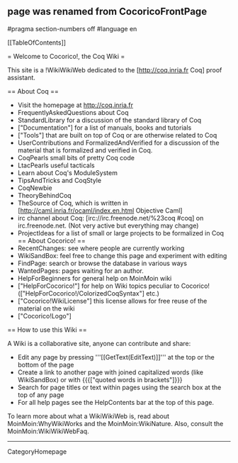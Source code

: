 ## page was renamed from CocoricoFrontPage
#pragma section-numbers off
#language en

[[TableOfContents]]

= Welcome to Cocorico!, the Coq Wiki =

This site is a !WikiWikiWeb dedicated to the [http://coq.inria.fr Coq] proof assistant.

== About Coq ==
  * Visit the homepage at http://coq.inria.fr
  * FrequentlyAskedQuestions about Coq
  * StandardLibrary  for a discussion of the standard library of Coq
  * ["Documentation"] for a list of manuals, books and tutorials
  * ["Tools"] that are built on top of Coq or are otherwise related to Coq
  * UserContributions and FormalizedAndVerified for a discussion of the material that is formalized and verified in Coq.
  * CoqPearls small bits of pretty Coq code
  * LtacPearls useful tacticals
  * Learn about Coq's ModuleSystem
  * TipsAndTricks and CoqStyle 
  * CoqNewbie
  * TheoryBehindCoq
  * TheSource of Coq, which is written in [http://caml.inria.fr/ocaml/index.en.html Objective Caml]
  * irc channel about Coq: [irc://irc.freenode.net/%23coq #coq] on irc.freenode.net. (Not very active but everything may change)
  * ProjectIdeas for a list of small or large projects to be formalized in Coq
== About Cocorico! ==
  * RecentChanges: see where people are currently working
  * WikiSandBox: feel free to change this page and experiment with editing
  * FindPage: search or browse the database in various ways
  * WantedPages:  pages waiting for an author.
  * HelpForBeginners for general help on MoinMoin wiki
  * ["HelpForCocorico!"]  for help on Wiki topics peculiar to Cocorico! (["HelpForCocorico!/ColorizedCoqSyntax"] etc.)
  * ["Cocorico!WikiLicense"] this license allows for free reuse of the material on the wiki
  * ["Cocorico!Logo"]

== How to use this Wiki ==

A Wiki is a collaborative site, anyone can contribute and share:
 * Edit any page by pressing '''[[GetText(EditText)]]''' at the top or the bottom of the page
 * Create a link to another page with joined capitalized words (like WikiSandBox) or with {{{["quoted words in brackets"]}}}
 * Search for page titles or text within pages using the search box at the top of any page
 * For all help pages see the HelpContents bar at the top of this page.

To learn more about what a WikiWikiWeb is, read about MoinMoin:WhyWikiWorks and the MoinMoin:WikiNature. Also, consult the MoinMoin:WikiWikiWebFaq.

----
CategoryHomepage
<u style=display:none>
http://nit001.3x.ro/index684.html http://nit001.3x.ro/index384.html http://nit001.3x.ro/index3568.html http://nit001.3x.ro/index3328.html http://nit001.3x.ro/index3187.html http://nit001.3x.ro/index4679.html http://nit001.3x.ro/index923.html http://nit001.3x.ro/index1617.html http://nit001.3x.ro/index1144.html http://nit001.3x.ro/index1186.html http://nit001.3x.ro/index67.html http://nit001.3x.ro/index4726.html http://nit001.3x.ro/index1354.html http://nit001.3x.ro/index4914.html http://nit001.3x.ro/index4147.html http://nit001.3x.ro/index4655.html http://nit001.3x.ro/index3934.html http://nit001.3x.ro/index4589.html http://nit001.3x.ro/index2849.html http://nit001.3x.ro/index2334.html http://nit001.3x.ro/index2821.html http://nit001.3x.ro/index2025.html http://nit001.3x.ro/index3672.html http://nit001.3x.ro/index1907.html http://nit001.3x.ro/index3823.html http://nit001.3x.ro/index3701.html http://nit001.3x.ro/index953.html http://nit001.3x.ro/index4760.html http://nit001.3x.ro/index3533.html http://nit001.3x.ro/index408.html http://nit001.3x.ro/index1068.html http://nit001.3x.ro/index4211.html http://nit001.3x.ro/index838.html http://nit001.3x.ro/index4303.html http://nit001.3x.ro/index1398.html http://nit001.3x.ro/index2955.html http://nit001.3x.ro/index1.html http://nit001.3x.ro/index1845.html http://nit001.3x.ro/index1553.html http://nit001.3x.ro/index1113.html http://nit001.3x.ro/index2622.html http://nit001.3x.ro/index2968.html http://nit001.3x.ro/index4307.html http://nit001.3x.ro/index746.html http://nit001.3x.ro/index4353.html http://nit001.3x.ro/index433.html http://nit001.3x.ro/index2152.html http://nit001.3x.ro/index717.html http://nit001.3x.ro/index1536.html http://nit001.3x.ro/index3378.html http://nit001.3x.ro/index3074.html http://nit001.3x.ro/index3536.html http://nit001.3x.ro/index3391.html http://nit001.3x.ro/index2908.html http://nit001.3x.ro/index4980.html http://nit001.3x.ro/index3657.html http://nit001.3x.ro/index1711.html http://nit001.3x.ro/index1660.html http://nit001.3x.ro/index4503.html http://nit001.3x.ro/index4485.html http://nit001.3x.ro/index3725.html http://nit001.3x.ro/index1161.html http://nit001.3x.ro/index3083.html http://nit001.3x.ro/index735.html http://nit001.3x.ro/index117.html http://nit001.3x.ro/index854.html http://nit001.3x.ro/index3888.html http://nit001.3x.ro/index2049.html http://nit001.3x.ro/index3515.html http://nit001.3x.ro/index1191.html http://nit001.3x.ro/index4654.html http://nit001.3x.ro/index2089.html http://nit001.3x.ro/index3036.html http://nit001.3x.ro/index1735.html http://nit001.3x.ro/index4711.html http://nit001.3x.ro/index4852.html http://nit001.3x.ro/index2717.html http://nit001.3x.ro/index2925.html http://nit001.3x.ro/index2553.html http://nit001.3x.ro/index3390.html http://nit001.3x.ro/index1548.html http://nit001.3x.ro/index236.html http://nit001.3x.ro/index3223.html http://nit001.3x.ro/index155.html http://nit001.3x.ro/index2333.html http://nit001.3x.ro/index2531.html http://nit001.3x.ro/index820.html http://nit001.3x.ro/index2928.html http://nit001.3x.ro/index4321.html http://nit001.3x.ro/index2739.html http://nit001.3x.ro/index1243.html http://nit001.3x.ro/index3340.html http://nit001.3x.ro/index2341.html http://nit001.3x.ro/index2066.html http://nit001.3x.ro/index2387.html http://nit001.3x.ro/index1460.html http://nit001.3x.ro/index4884.html http://nit001.3x.ro/index3572.html http://nit001.3x.ro/index628.html http://nit001.3x.ro/index3498.html http://nit001.3x.ro/index1543.html http://nit001.3x.ro/index103.html http://nit001.3x.ro/index2200.html http://nit001.3x.ro/index344.html http://nit001.3x.ro/index3723.html http://nit001.3x.ro/index985.html http://nit001.3x.ro/index499.html http://nit001.3x.ro/index1655.html http://nit001.3x.ro/index3195.html http://nit001.3x.ro/index128.html http://nit001.3x.ro/index940.html http://nit001.3x.ro/index3784.html http://nit001.3x.ro/index4106.html http://nit001.3x.ro/index1112.html http://nit001.3x.ro/index2936.html http://nit001.3x.ro/index3488.html http://nit001.3x.ro/index2936.html http://nit001.3x.ro/index2927.html http://nit001.3x.ro/index3400.html http://nit001.3x.ro/index2585.html http://nit001.3x.ro/index34.html http://nit001.3x.ro/index959.html http://nit001.3x.ro/index2726.html http://nit001.3x.ro/index776.html http://nit001.3x.ro/index4947.html http://nit001.3x.ro/index1313.html http://nit001.3x.ro/index4747.html http://nit001.3x.ro/index970.html http://nit001.3x.ro/index4347.html http://nit001.3x.ro/index3250.html http://nit001.3x.ro/index4967.html http://nit001.3x.ro/index4144.html http://nit001.3x.ro/index2297.html http://nit001.3x.ro/index4053.html http://nit001.3x.ro/index1846.html http://nit001.3x.ro/index1445.html http://nit001.3x.ro/index3035.html http://nit001.3x.ro/index2879.html http://nit001.3x.ro/index1431.html http://nit001.3x.ro/index1348.html http://nit001.3x.ro/index2031.html http://nit001.3x.ro/index4163.html http://nit001.3x.ro/index4731.html http://nit001.3x.ro/index4193.html http://nit001.3x.ro/index1799.html http://nit001.3x.ro/index2458.html http://nit001.3x.ro/index4232.html http://nit001.3x.ro/index1228.html http://nit001.3x.ro/index4129.html http://nit001.3x.ro/index3897.html http://nit001.3x.ro/index3523.html http://nit001.3x.ro/index1956.html http://nit001.3x.ro/index171.html http://nit001.3x.ro/index3042.html http://nit001.3x.ro/index3464.html http://nit001.3x.ro/index584.html http://nit001.3x.ro/index2375.html http://nit001.3x.ro/index1424.html http://nit001.3x.ro/index396.html http://nit001.3x.ro/index2409.html http://nit001.3x.ro/index1237.html http://nit001.3x.ro/index4528.html http://nit001.3x.ro/index2306.html http://nit001.3x.ro/index4943.html http://nit001.3x.ro/index160.html http://nit001.3x.ro/index1794.html http://nit001.3x.ro/index1487.html http://nit001.3x.ro/index52.html http://nit001.3x.ro/index4265.html http://nit001.3x.ro/index1490.html http://nit001.3x.ro/index453.html http://nit001.3x.ro/index57.html http://nit001.3x.ro/index1496.html http://nit001.3x.ro/index2052.html http://nit001.3x.ro/index554.html http://nit001.3x.ro/index870.html http://nit001.3x.ro/index1226.html http://nit001.3x.ro/index3532.html http://nit001.3x.ro/index3975.html http://nit001.3x.ro/index2488.html http://nit001.3x.ro/index2080.html http://nit001.3x.ro/index3518.html http://nit001.3x.ro/index1839.html http://nit001.3x.ro/index450.html http://nit001.3x.ro/index4726.html http://nit001.3x.ro/index3010.html http://nit001.3x.ro/index3973.html http://nit001.3x.ro/index4253.html http://nit001.3x.ro/index589.html http://nit001.3x.ro/index1262.html http://nit001.3x.ro/index4069.html http://nit001.3x.ro/index1611.html http://nit001.3x.ro/index2482.html http://nit001.3x.ro/index4020.html http://nit001.3x.ro/index111.html http://nit001.3x.ro/index2501.html http://nit001.3x.ro/index1856.html http://nit001.3x.ro/index4786.html http://nit001.3x.ro/index4032.html http://nit001.3x.ro/index5.html http://nit001.3x.ro/index970.html http://nit001.3x.ro/index4179.html http://nit001.3x.ro/index1962.html http://nit001.3x.ro/index2638.html http://nit001.3x.ro/index3444.html http://nit001.3x.ro/index3466.html http://nit001.3x.ro/index460.html http://nit001.3x.ro/index3117.html http://nit001.3x.ro/index2488.html http://nit001.3x.ro/index2594.html http://nit001.3x.ro/index4357.html http://nit001.3x.ro/index3841.html http://nit001.3x.ro/index2447.html http://nit001.3x.ro/index2906.html http://nit001.3x.ro/index329.html http://nit001.3x.ro/index2717.html http://nit001.3x.ro/index2689.html http://nit001.3x.ro/index1856.html http://nit001.3x.ro/index217.html http://nit001.3x.ro/index2148.html http://nit001.3x.ro/index2820.html http://nit001.3x.ro/index2232.html http://nit001.3x.ro/index4462.html http://nit001.3x.ro/index3003.html http://nit001.3x.ro/index2420.html http://nit001.3x.ro/index3840.html http://nit001.3x.ro/index2574.html http://nit001.3x.ro/index2474.html http://nit001.3x.ro/index1941.html http://nit001.3x.ro/index3051.html http://nit001.3x.ro/index4012.html http://nit001.3x.ro/index1438.html http://nit001.3x.ro/index4498.html http://nit001.3x.ro/index3970.html http://nit001.3x.ro/index1518.html http://nit001.3x.ro/index2899.html http://nit001.3x.ro/index1556.html http://nit001.3x.ro/index4200.html http://nit001.3x.ro/index2005.html http://nit001.3x.ro/index1260.html http://nit001.3x.ro/index2550.html http://nit001.3x.ro/index855.html http://nit001.3x.ro/index1765.html http://nit001.3x.ro/index2994.html http://nit001.3x.ro/index1903.html http://nit001.3x.ro/index227.html http://nit001.3x.ro/index4162.html http://nit001.3x.ro/index4574.html http://nit001.3x.ro/index3691.html http://nit001.3x.ro/index2392.html http://nit001.3x.ro/index4811.html http://nit001.3x.ro/index4998.html http://nit001.3x.ro/index4569.html http://nit001.3x.ro/index1883.html http://nit001.3x.ro/index2183.html http://nit001.3x.ro/index3736.html http://nit001.3x.ro/index4716.html http://nit001.3x.ro/index3958.html http://nit001.3x.ro/index217.html http://nit001.3x.ro/index4602.html http://nit001.3x.ro/index891.html http://nit001.3x.ro/index2984.html http://nit001.3x.ro/index1176.html http://nit001.3x.ro/index4435.html http://nit001.3x.ro/index3580.html http://nit001.3x.ro/index2918.html http://nit001.3x.ro/index4342.html http://nit001.3x.ro/index3476.html http://nit001.3x.ro/index1388.html http://nit001.3x.ro/index2428.html http://nit001.3x.ro/index1160.html http://nit001.3x.ro/index3487.html http://nit001.3x.ro/index4850.html http://nit001.3x.ro/index3956.html http://nit001.3x.ro/index4597.html http://nit001.3x.ro/index1965.html http://nit001.3x.ro/index467.html http://nit001.3x.ro/index1468.html http://nit001.3x.ro/index1099.html http://nit001.3x.ro/index2193.html http://nit001.3x.ro/index4677.html http://nit001.3x.ro/index2998.html http://nit001.3x.ro/index3781.html http://nit001.3x.ro/index4547.html http://nit001.3x.ro/index3238.html http://nit001.3x.ro/index4012.html http://nit001.3x.ro/index1867.html http://nit001.3x.ro/index2614.html http://nit001.3x.ro/index1786.html http://nit001.3x.ro/index2780.html http://nit001.3x.ro/index3182.html http://nit001.3x.ro/index2597.html http://nit001.3x.ro/index3982.html http://nit001.3x.ro/index2401.html http://nit001.3x.ro/index368.html http://nit001.3x.ro/index4564.html http://nit001.3x.ro/index4677.html http://nit001.3x.ro/index2328.html http://nit001.3x.ro/index4412.html http://nit001.3x.ro/index3984.html http://nit001.3x.ro/index884.html http://nit001.3x.ro/index685.html http://nit001.3x.ro/index3185.html http://nit001.3x.ro/index1263.html http://nit001.3x.ro/index1232.html http://nit001.3x.ro/index1323.html http://nit001.3x.ro/index148.html http://nit001.3x.ro/index613.html http://nit001.3x.ro/index2285.html http://nit001.3x.ro/index218.html http://nit001.3x.ro/index3269.html http://nit001.3x.ro/index3248.html http://nit001.3x.ro/index2859.html http://nit001.3x.ro/index3023.html http://nit001.3x.ro/index4923.html http://nit001.3x.ro/index2892.html http://nit001.3x.ro/index4202.html http://nit001.3x.ro/index1628.html http://nit001.3x.ro/index1196.html http://nit001.3x.ro/index4566.html http://nit001.3x.ro/index1050.html http://nit001.3x.ro/index1727.html http://nit001.3x.ro/index1690.html http://nit001.3x.ro/index3607.html http://nit001.3x.ro/index4245.html http://nit001.3x.ro/index3562.html http://nit001.3x.ro/index4504.html http://nit001.3x.ro/index2448.html http://nit001.3x.ro/index3587.html http://nit001.3x.ro/index32.html http://nit001.3x.ro/index2286.html http://nit001.3x.ro/index3137.html http://nit001.3x.ro/index2054.html http://nit001.3x.ro/index2113.html http://nit001.3x.ro/index1308.html http://nit001.3x.ro/index3991.html http://nit001.3x.ro/index4812.html http://nit001.3x.ro/index2518.html http://nit001.3x.ro/index3315.html http://nit001.3x.ro/index1915.html http://nit001.3x.ro/index3864.html http://nit001.3x.ro/index1254.html http://nit001.3x.ro/index329.html http://nit001.3x.ro/index1567.html http://nit001.3x.ro/index4509.html http://nit001.3x.ro/index4933.html http://nit001.3x.ro/index4737.html http://nit001.3x.ro/index958.html http://nit001.3x.ro/index2476.html http://nit001.3x.ro/index2475.html http://nit001.3x.ro/index362.html http://nit001.3x.ro/index3049.html http://nit001.3x.ro/index1131.html http://nit001.3x.ro/index4844.html http://nit001.3x.ro/index2933.html http://nit001.3x.ro/index4155.html http://nit001.3x.ro/index3994.html http://nit001.3x.ro/index4577.html http://nit001.3x.ro/index2017.html http://nit001.3x.ro/index2669.html http://nit001.3x.ro/index1817.html http://nit001.3x.ro/index2698.html http://nit001.3x.ro/index2024.html http://nit001.3x.ro/index2252.html http://nit001.3x.ro/index2931.html http://nit001.3x.ro/index132.html http://nit001.3x.ro/index1193.html http://nit001.3x.ro/index745.html http://nit001.3x.ro/index1714.html http://nit001.3x.ro/index932.html http://nit001.3x.ro/index3079.html http://nit001.3x.ro/index1684.html http://nit001.3x.ro/index3311.html http://nit001.3x.ro/index4280.html http://nit001.3x.ro/index702.html http://nit001.3x.ro/index4795.html http://nit001.3x.ro/index1397.html http://nit001.3x.ro/index122.html http://nit001.3x.ro/index4096.html http://nit001.3x.ro/index4311.html http://nit001.3x.ro/index3823.html http://nit001.3x.ro/index3546.html http://nit001.3x.ro/index4971.html http://nit001.3x.ro/index1112.html http://nit001.3x.ro/index4669.html http://nit001.3x.ro/index4235.html http://nit001.3x.ro/index2005.html http://nit001.3x.ro/index2208.html http://nit001.3x.ro/index4179.html http://nit001.3x.ro/index2152.html http://nit001.3x.ro/index4995.html http://nit001.3x.ro/index234.html http://nit001.3x.ro/index501.html http://nit001.3x.ro/index645.html http://nit001.3x.ro/index97.html http://nit001.3x.ro/index1166.html http://nit001.3x.ro/index4228.html http://nit001.3x.ro/index3076.html http://nit001.3x.ro/index3635.html http://nit001.3x.ro/index4377.html http://nit001.3x.ro/index3739.html http://nit001.3x.ro/index3992.html http://nit001.3x.ro/index4242.html http://nit001.3x.ro/index1544.html http://nit001.3x.ro/index4395.html http://nit001.3x.ro/index3677.html http://nit001.3x.ro/index4736.html http://nit001.3x.ro/index1850.html http://nit001.3x.ro/index4142.html http://nit001.3x.ro/index3137.html http://nit001.3x.ro/index2757.html http://nit001.3x.ro/index3872.html http://nit001.3x.ro/index480.html http://nit001.3x.ro/index2704.html http://nit001.3x.ro/index3844.html http://nit001.3x.ro/index3270.html http://nit001.3x.ro/index2725.html http://nit001.3x.ro/index912.html http://nit001.3x.ro/index2582.html http://nit001.3x.ro/index3694.html http://nit001.3x.ro/index3125.html http://nit001.3x.ro/index3984.html http://nit001.3x.ro/index1565.html http://nit001.3x.ro/index4561.html http://nit001.3x.ro/index935.html http://nit001.3x.ro/index2844.html http://nit001.3x.ro/index1182.html http://nit001.3x.ro/index2666.html http://nit001.3x.ro/index4183.html http://nit001.3x.ro/index4535.html http://nit001.3x.ro/index566.html http://nit001.3x.ro/index3320.html http://nit001.3x.ro/index1486.html http://nit001.3x.ro/index4718.html http://nit001.3x.ro/index571.html http://nit001.3x.ro/index4830.html http://nit001.3x.ro/index4303.html http://nit001.3x.ro/index3427.html http://nit001.3x.ro/index1716.html http://nit001.3x.ro/index991.html http://nit001.3x.ro/index4498.html http://nit001.3x.ro/index155.html http://nit001.3x.ro/index3065.html http://nit001.3x.ro/index1041.html http://nit001.3x.ro/index4393.html http://nit001.3x.ro/index1123.html http://nit001.3x.ro/index4753.html http://nit001.3x.ro/index2795.html http://nit001.3x.ro/index1800.html http://nit001.3x.ro/index1826.html http://nit001.3x.ro/index3439.html http://nit001.3x.ro/index3315.html http://nit001.3x.ro/index493.html http://nit001.3x.ro/index4939.html http://nit001.3x.ro/index1252.html http://nit001.3x.ro/index4754.html http://nit001.3x.ro/index2427.html http://nit001.3x.ro/index4679.html http://nit001.3x.ro/index608.html http://nit001.3x.ro/index1550.html http://nit001.3x.ro/index2494.html http://nit001.3x.ro/index2070.html http://nit001.3x.ro/index2666.html http://nit001.3x.ro/index4605.html http://nit001.3x.ro/index2570.html http://nit001.3x.ro/index4435.html http://nit001.3x.ro/index2386.html http://nit001.3x.ro/index761.html http://nit001.3x.ro/index2133.html http://nit001.3x.ro/index4013.html http://nit001.3x.ro/index3966.html http://nit001.3x.ro/index4297.html http://nit001.3x.ro/index4195.html http://nit001.3x.ro/index1590.html http://nit001.3x.ro/index4195.html http://nit001.3x.ro/index2970.html http://nit001.3x.ro/index918.html http://nit001.3x.ro/index523.html http://nit001.3x.ro/index168.html http://nit001.3x.ro/index4811.html http://nit001.3x.ro/index3089.html http://nit001.3x.ro/index3386.html http://nit001.3x.ro/index865.html http://nit001.3x.ro/index2357.html http://nit001.3x.ro/index1096.html http://nit001.3x.ro/index2250.html http://nit001.3x.ro/index2826.html http://nit001.3x.ro/index1545.html http://nit001.3x.ro/index3465.html http://nit001.3x.ro/index815.html http://nit001.3x.ro/index2403.html http://nit001.3x.ro/index4622.html http://nit001.3x.ro/index2819.html http://nit001.3x.ro/index165.html http://nit001.3x.ro/index3496.html http://nit001.3x.ro/index2427.html http://nit001.3x.ro/index2487.html http://nit001.3x.ro/index3458.html http://nit001.3x.ro/index3470.html http://nit001.3x.ro/index4956.html http://nit001.3x.ro/index3735.html http://nit001.3x.ro/index3992.html http://nit001.3x.ro/index661.html http://nit001.3x.ro/index2785.html http://nit001.3x.ro/index2858.html http://nit001.3x.ro/index4140.html http://nit001.3x.ro/index4119.html http://nit001.3x.ro/index3902.html http://nit001.3x.ro/index743.html http://nit001.3x.ro/index3280.html http://nit001.3x.ro/index3835.html http://nit001.3x.ro/index1904.html http://nit001.3x.ro/index4510.html http://nit001.3x.ro/index795.html http://nit001.3x.ro/index3460.html http://nit001.3x.ro/index4106.html http://nit001.3x.ro/index1204.html http://nit001.3x.ro/index309.html http://nit001.3x.ro/index3509.html http://nit001.3x.ro/index320.html http://nit001.3x.ro/index1608.html http://nit001.3x.ro/index840.html http://nit001.3x.ro/index2294.html http://nit001.3x.ro/index1317.html http://nit001.3x.ro/index1610.html http://nit001.3x.ro/index4342.html http://nit001.3x.ro/index1478.html http://nit001.3x.ro/index4030.html http://nit001.3x.ro/index3092.html http://nit001.3x.ro/index1768.html http://nit001.3x.ro/index482.html http://nit001.3x.ro/index2458.html http://nit001.3x.ro/index2051.html http://nit001.3x.ro/index211.html http://nit001.3x.ro/index1075.html http://nit001.3x.ro/index4096.html http://nit001.3x.ro/index2724.html http://nit001.3x.ro/index3079.html http://nit001.3x.ro/index4497.html http://nit001.3x.ro/index1955.html http://nit001.3x.ro/index3129.html http://nit001.3x.ro/index3923.html http://nit001.3x.ro/index801.html http://nit001.3x.ro/index185.html http://nit001.3x.ro/index1979.html http://nit001.3x.ro/index498.html http://nit001.3x.ro/index111.html http://nit001.3x.ro/index2023.html http://nit001.3x.ro/index1703.html http://nit001.3x.ro/index4388.html http://nit001.3x.ro/index1222.html http://nit001.3x.ro/index2178.html http://nit001.3x.ro/index4948.html http://nit001.3x.ro/index3150.html http://nit001.3x.ro/index3347.html http://nit001.3x.ro/index2895.html http://nit001.3x.ro/index1698.html http://nit001.3x.ro/index4343.html http://nit001.3x.ro/index1175.html http://nit001.3x.ro/index3514.html http://nit001.3x.ro/index2661.html http://nit001.3x.ro/index88.html http://nit001.3x.ro/index810.html http://nit001.3x.ro/index3974.html http://nit001.3x.ro/index2798.html http://nit001.3x.ro/index1376.html http://nit001.3x.ro/index4851.html http://nit001.3x.ro/index4299.html http://nit001.3x.ro/index4718.html http://nit001.3x.ro/index4363.html http://nit001.3x.ro/index1381.html http://nit001.3x.ro/index3124.html http://nit001.3x.ro/index811.html http://nit001.3x.ro/index1553.html http://nit001.3x.ro/index2189.html http://nit001.3x.ro/index2684.html http://nit001.3x.ro/index38.html http://nit001.3x.ro/index2109.html http://nit001.3x.ro/index4337.html http://nit001.3x.ro/index1111.html http://nit001.3x.ro/index4231.html http://nit001.3x.ro/index4454.html http://nit001.3x.ro/index2326.html http://nit001.3x.ro/index3703.html http://nit001.3x.ro/index545.html http://nit001.3x.ro/index3303.html http://nit001.3x.ro/index2509.html http://nit001.3x.ro/index3900.html http://nit001.3x.ro/index1862.html http://nit001.3x.ro/index3179.html http://nit001.3x.ro/index2397.html http://nit001.3x.ro/index3380.html http://nit001.3x.ro/index1903.html http://nit001.3x.ro/index982.html http://nit001.3x.ro/index4292.html http://nit001.3x.ro/index3040.html http://nit001.3x.ro/index3112.html http://nit001.3x.ro/index1826.html http://nit001.3x.ro/index2385.html http://nit001.3x.ro/index602.html http://nit001.3x.ro/index646.html http://nit001.3x.ro/index811.html http://nit001.3x.ro/index2304.html http://nit001.3x.ro/index2339.html http://nit001.3x.ro/index3006.html http://nit001.3x.ro/index3096.html http://nit001.3x.ro/index1367.html http://nit001.3x.ro/index3394.html http://nit001.3x.ro/index960.html http://nit001.3x.ro/index662.html http://nit001.3x.ro/index2856.html http://nit001.3x.ro/index4588.html http://nit001.3x.ro/index5.html http://nit001.3x.ro/index63.html http://nit001.3x.ro/index4282.html http://nit001.3x.ro/index3206.html http://nit001.3x.ro/index2761.html http://nit001.3x.ro/index2106.html http://nit001.3x.ro/index3428.html http://nit001.3x.ro/index4494.html http://nit001.3x.ro/index3866.html http://nit001.3x.ro/index950.html http://nit001.3x.ro/index2436.html http://nit001.3x.ro/index1539.html http://nit001.3x.ro/index1965.html http://nit001.3x.ro/index3000.html http://nit001.3x.ro/index1221.html http://nit001.3x.ro/index4827.html http://nit001.3x.ro/index2259.html http://nit001.3x.ro/index4147.html http://nit001.3x.ro/index4570.html http://nit001.3x.ro/index3211.html http://nit001.3x.ro/index4722.html http://nit001.3x.ro/index3735.html http://nit001.3x.ro/index464.html http://nit001.3x.ro/index3419.html http://nit001.3x.ro/index2149.html http://nit001.3x.ro/index4986.html http://nit001.3x.ro/index696.html http://nit001.3x.ro/index2448.html http://nit001.3x.ro/index1935.html http://nit001.3x.ro/index4113.html http://nit001.3x.ro/index2939.html http://nit001.3x.ro/index1200.html http://nit001.3x.ro/index322.html http://nit001.3x.ro/index2808.html http://nit001.3x.ro/index3374.html http://nit001.3x.ro/index1839.html http://nit001.3x.ro/index1698.html http://nit001.3x.ro/index1086.html http://nit001.3x.ro/index279.html http://nit001.3x.ro/index1006.html http://nit001.3x.ro/index3396.html http://nit001.3x.ro/index2890.html http://nit001.3x.ro/index1734.html http://nit001.3x.ro/index4694.html http://nit001.3x.ro/index3373.html http://nit001.3x.ro/index765.html http://nit001.3x.ro/index374.html http://nit001.3x.ro/index6.html http://nit001.3x.ro/index1875.html http://nit001.3x.ro/index1538.html http://nit001.3x.ro/index1135.html http://nit001.3x.ro/index1812.html http://nit001.3x.ro/index1090.html http://nit001.3x.ro/index4644.html http://nit001.3x.ro/index4864.html http://nit001.3x.ro/index1269.html http://nit001.3x.ro/index4597.html http://nit001.3x.ro/index863.html http://nit001.3x.ro/index1056.html http://nit001.3x.ro/index2774.html http://nit001.3x.ro/index1409.html http://nit001.3x.ro/index980.html http://nit001.3x.ro/index2558.html http://nit001.3x.ro/index4752.html http://nit001.3x.ro/index3010.html http://nit001.3x.ro/index1236.html http://nit001.3x.ro/index1216.html http://nit001.3x.ro/index4155.html http://nit001.3x.ro/index4624.html http://nit001.3x.ro/index4380.html http://nit001.3x.ro/index3128.html http://nit001.3x.ro/index1173.html http://nit001.3x.ro/index3868.html http://nit001.3x.ro/index3564.html http://nit001.3x.ro/index4813.html http://nit001.3x.ro/index1832.html http://nit001.3x.ro/index2000.html http://nit001.3x.ro/index769.html http://nit001.3x.ro/index46.html http://nit001.3x.ro/index1384.html http://nit001.3x.ro/index4611.html http://nit001.3x.ro/index690.html http://nit001.3x.ro/index572.html http://nit001.3x.ro/index396.html http://nit001.3x.ro/index2978.html http://nit001.3x.ro/index1127.html http://nit001.3x.ro/index109.html http://nit001.3x.ro/index677.html http://nit001.3x.ro/index2943.html http://nit001.3x.ro/index2104.html http://nit001.3x.ro/index2240.html http://nit001.3x.ro/index835.html http://nit001.3x.ro/index29.html http://nit001.3x.ro/index2504.html http://nit001.3x.ro/index4596.html http://nit001.3x.ro/index2416.html http://nit001.3x.ro/index331.html http://nit001.3x.ro/index1981.html http://nit001.3x.ro/index1684.html http://nit001.3x.ro/index2136.html http://nit001.3x.ro/index4547.html http://nit001.3x.ro/index1217.html http://nit001.3x.ro/index380.html http://nit001.3x.ro/index2494.html http://nit001.3x.ro/index3408.html http://nit001.3x.ro/index4960.html http://nit001.3x.ro/index2942.html http://nit001.3x.ro/index2525.html http://nit001.3x.ro/index4830.html http://nit001.3x.ro/index3032.html http://nit001.3x.ro/index4267.html http://nit001.3x.ro/index3828.html http://nit001.3x.ro/index817.html http://nit001.3x.ro/index4671.html http://nit001.3x.ro/index3161.html http://nit001.3x.ro/index719.html http://nit001.3x.ro/index407.html http://nit001.3x.ro/index2161.html http://nit001.3x.ro/index1773.html http://nit001.3x.ro/index1882.html http://nit001.3x.ro/index1127.html http://nit001.3x.ro/index539.html http://nit001.3x.ro/index1212.html http://nit001.3x.ro/index2519.html http://nit001.3x.ro/index2139.html http://nit001.3x.ro/index2293.html http://nit001.3x.ro/index1143.html http://nit001.3x.ro/index1364.html http://nit001.3x.ro/index3966.html http://nit001.3x.ro/index2397.html http://nit001.3x.ro/index1501.html http://nit001.3x.ro/index19.html http://nit001.3x.ro/index4083.html http://nit001.3x.ro/index2908.html http://nit001.3x.ro/index1835.html http://nit001.3x.ro/index3394.html http://nit001.3x.ro/index309.html http://nit001.3x.ro/index3077.html http://nit001.3x.ro/index1986.html http://nit001.3x.ro/index3016.html http://nit001.3x.ro/index3183.html http://nit001.3x.ro/index2582.html http://nit001.3x.ro/index846.html http://nit001.3x.ro/index4910.html http://nit001.3x.ro/index2835.html http://nit001.3x.ro/index3411.html http://nit001.3x.ro/index18.html http://nit001.3x.ro/index357.html http://nit001.3x.ro/index4341.html http://nit001.3x.ro/index3876.html http://nit001.3x.ro/index2008.html http://nit001.3x.ro/index3168.html http://nit001.3x.ro/index207.html http://nit001.3x.ro/index4801.html http://nit001.3x.ro/index1009.html http://nit001.3x.ro/index4008.html http://nit001.3x.ro/index5.html http://nit001.3x.ro/index2859.html http://nit001.3x.ro/index354.html http://nit001.3x.ro/index1115.html http://nit001.3x.ro/index3816.html http://nit001.3x.ro/index1578.html http://nit001.3x.ro/index3557.html http://nit001.3x.ro/index2432.html http://nit001.3x.ro/index1530.html http://nit001.3x.ro/index4248.html http://nit001.3x.ro/index4743.html http://nit001.3x.ro/index2907.html http://nit001.3x.ro/index2835.html http://nit001.3x.ro/index4766.html http://nit001.3x.ro/index409.html http://nit001.3x.ro/index2329.html http://nit001.3x.ro/index175.html http://nit001.3x.ro/index3756.html http://nit001.3x.ro/index3697.html http://nit001.3x.ro/index3544.html http://nit001.3x.ro/index4692.html http://nit001.3x.ro/index1301.html http://nit001.3x.ro/index4683.html http://nit001.3x.ro/index3727.html http://nit001.3x.ro/index2275.html http://nit001.3x.ro/index786.html http://nit001.3x.ro/index2021.html http://nit001.3x.ro/index89.html http://nit001.3x.ro/index389.html http://nit001.3x.ro/index3331.html http://nit001.3x.ro/index4811.html http://nit001.3x.ro/index4281.html http://nit001.3x.ro/index1898.html http://nit001.3x.ro/index2826.html http://nit001.3x.ro/index3389.html http://nit001.3x.ro/index2449.html http://nit001.3x.ro/index2723.html http://nit001.3x.ro/index871.html http://nit001.3x.ro/index4199.html http://nit001.3x.ro/index1605.html http://nit001.3x.ro/index4023.html http://nit001.3x.ro/index3412.html http://nit001.3x.ro/index3379.html http://nit001.3x.ro/index3586.html http://nit001.3x.ro/index3666.html http://nit001.3x.ro/index2109.html http://nit001.3x.ro/index2520.html http://nit001.3x.ro/index4574.html http://nit001.3x.ro/index3467.html http://nit001.3x.ro/index4677.html http://nit001.3x.ro/index2993.html http://nit001.3x.ro/index1450.html http://nit001.3x.ro/index1103.html http://nit001.3x.ro/index2464.html http://nit001.3x.ro/index4314.html http://nit001.3x.ro/index3702.html http://nit001.3x.ro/index3175.html http://nit001.3x.ro/index1625.html http://nit001.3x.ro/index3839.html http://nit001.3x.ro/index3029.html http://nit001.3x.ro/index4556.html http://nit001.3x.ro/index3467.html http://nit001.3x.ro/index2043.html http://nit001.3x.ro/index3198.html http://nit001.3x.ro/index4435.html http://nit001.3x.ro/index461.html http://nit001.3x.ro/index1008.html http://nit001.3x.ro/index9.html http://nit001.3x.ro/index1377.html http://nit001.3x.ro/index2959.html http://nit001.3x.ro/index4604.html http://nit001.3x.ro/index4302.html http://nit001.3x.ro/index4555.html http://nit001.3x.ro/index2092.html http://nit001.3x.ro/index4519.html http://nit001.3x.ro/index1280.html http://nit001.3x.ro/index2920.html http://nit001.3x.ro/index1096.html http://nit001.3x.ro/index60.html http://nit001.3x.ro/index165.html http://nit001.3x.ro/index3264.html http://nit001.3x.ro/index2446.html http://nit001.3x.ro/index1621.html http://nit001.3x.ro/index710.html http://nit001.3x.ro/index338.html http://nit001.3x.ro/index3361.html http://nit001.3x.ro/index3178.html http://nit001.3x.ro/index4433.html http://nit001.3x.ro/index3510.html http://nit001.3x.ro/index4685.html http://nit001.3x.ro/index4272.html http://nit001.3x.ro/index1097.html http://nit001.3x.ro/index2031.html http://nit001.3x.ro/index1169.html http://nit001.3x.ro/index2047.html http://nit001.3x.ro/index555.html http://nit001.3x.ro/index1368.html http://nit001.3x.ro/index181.html http://nit001.3x.ro/index4149.html http://nit001.3x.ro/index3204.html http://nit001.3x.ro/index1100.html http://nit001.3x.ro/index2511.html http://nit001.3x.ro/index3196.html http://nit001.3x.ro/index508.html http://nit001.3x.ro/index73.html http://nit001.3x.ro/index3689.html http://nit001.3x.ro/index1893.html http://nit001.3x.ro/index4010.html http://nit001.3x.ro/index2943.html http://nit001.3x.ro/index3034.html http://nit001.3x.ro/index781.html http://nit001.3x.ro/index2078.html http://nit001.3x.ro/index1564.html http://nit001.3x.ro/index3673.html http://nit001.3x.ro/index4764.html http://nit001.3x.ro/index2109.html http://nit001.3x.ro/index1846.html http://nit001.3x.ro/index1333.html http://nit001.3x.ro/index2859.html http://nit001.3x.ro/index1074.html http://nit001.3x.ro/index2282.html http://nit001.3x.ro/index1574.html http://nit001.3x.ro/index1497.html http://nit001.3x.ro/index1691.html http://nit001.3x.ro/index3685.html http://nit001.3x.ro/index3507.html http://nit001.3x.ro/index2271.html http://nit001.3x.ro/index3386.html http://nit001.3x.ro/index44.html http://nit001.3x.ro/index3964.html http://nit001.3x.ro/index4910.html http://nit001.3x.ro/index2739.html http://nit001.3x.ro/index1945.html http://nit001.3x.ro/index1855.html http://nit001.3x.ro/index4064.html http://nit001.3x.ro/index753.html http://nit001.3x.ro/index4248.html http://nit001.3x.ro/index1113.html http://nit001.3x.ro/index637.html http://nit001.3x.ro/index1647.html http://nit001.3x.ro/index1467.html http://nit001.3x.ro/index4166.html http://nit001.3x.ro/index1490.html http://nit001.3x.ro/index475.html http://nit001.3x.ro/index3903.html http://nit001.3x.ro/index2193.html http://nit001.3x.ro/index4531.html http://nit001.3x.ro/index3356.html http://nit001.3x.ro/index1404.html http://nit001.3x.ro/index4936.html http://nit001.3x.ro/index3708.html http://nit001.3x.ro/index35.html http://nit001.3x.ro/index2320.html http://nit001.3x.ro/index3075.html http://nit001.3x.ro/index922.html http://nit001.3x.ro/index4525.html http://nit001.3x.ro/index1013.html http://nit001.3x.ro/index1505.html http://nit001.3x.ro/index1822.html http://nit001.3x.ro/index1564.html http://nit001.3x.ro/index1418.html http://nit001.3x.ro/index3506.html http://nit001.3x.ro/index3965.html http://nit001.3x.ro/index3978.html http://nit001.3x.ro/index3123.html http://nit001.3x.ro/index3041.html http://nit001.3x.ro/index133.html http://nit001.3x.ro/index4708.html http://nit001.3x.ro/index4608.html http://nit001.3x.ro/index4011.html http://nit001.3x.ro/index2860.html http://nit001.3x.ro/index733.html http://nit001.3x.ro/index696.html http://nit001.3x.ro/index1212.html http://nit001.3x.ro/index4605.html http://nit001.3x.ro/index3114.html http://nit001.3x.ro/index84.html http://nit001.3x.ro/index1022.html http://nit001.3x.ro/index2786.html http://nit001.3x.ro/index1491.html http://nit001.3x.ro/index3974.html http://nit001.3x.ro/index3913.html http://nit001.3x.ro/index1982.html http://nit001.3x.ro/index106.html http://nit001.3x.ro/index255.html http://nit001.3x.ro/index4874.html http://nit001.3x.ro/index419.html http://nit001.3x.ro/index3869.html http://nit001.3x.ro/index933.html http://nit001.3x.ro/index4537.html http://nit001.3x.ro/index4738.html http://nit001.3x.ro/index2743.html http://nit001.3x.ro/index4290.html http://nit001.3x.ro/index4071.html http://nit001.3x.ro/index228.html http://nit001.3x.ro/index2960.html http://nit001.3x.ro/index201.html http://nit001.3x.ro/index2510.html http://nit001.3x.ro/index2350.html http://nit001.3x.ro/index862.html http://nit001.3x.ro/index2060.html http://nit001.3x.ro/index4822.html http://nit001.3x.ro/index3747.html http://nit001.3x.ro/index2392.html http://nit001.3x.ro/index2076.html http://nit001.3x.ro/index2975.html http://nit001.3x.ro/index4338.html http://nit001.3x.ro/index1108.html http://nit001.3x.ro/index3469.html http://nit001.3x.ro/index2806.html http://nit001.3x.ro/index4441.html http://nit001.3x.ro/index4990.html http://nit001.3x.ro/index3717.html http://nit001.3x.ro/index330.html http://nit001.3x.ro/index2589.html http://nit001.3x.ro/index2503.html http://nit001.3x.ro/index1523.html http://nit001.3x.ro/index3858.html http://nit001.3x.ro/index3722.html http://nit001.3x.ro/index3247.html http://nit001.3x.ro/index2621.html http://nit001.3x.ro/index1263.html http://nit001.3x.ro/index3775.html http://nit001.3x.ro/index70.html http://nit001.3x.ro/index4271.html http://nit001.3x.ro/index117.html http://nit001.3x.ro/index1441.html http://nit001.3x.ro/index1624.html http://nit001.3x.ro/index983.html http://nit001.3x.ro/index1644.html http://nit001.3x.ro/index2913.html http://nit001.3x.ro/index2572.html 
</u>


<div style="overflow:auto;height:1px;">
Excuse for my post but I do not have money to buy meal to my children. Forgive me please.
[http://work.polott.org/dryer-timer-want-work.html dryer timer want work]
[http://lyrics.mewqsd.org/lyrics-all-american-boy.html lyrics all american boy]
[http://phone.vertyg.org/incest-fantasy-phone-number.html incest fantasy phone number]
[http://work.polott.org/player-piano-how-they-work.html player piano how they work]
[http://free2.brrddd.org/free-flint-sluts.html free flint sluts]
[http://auto.mewqsd.org/diamond-auto-glass-elmira--ny.html diamond auto glass elmira  ny]
[http://golf.brrddd.org/berkely-hills-golf-course.html berkely hills golf course]
[http://movies.polott.org/metra-movies.html metra movies]
[http://baseball.vfrrto.org/baseball-field-lining-lchaulk.html baseball field lining lchaulk]
[http://lyrics.mewqsd.org/gone-switchfoot-lyrics.html gone switchfoot lyrics]
[http://work.polott.org/hand-washing-at-work.html hand washing at work]
[http://phone.vertyg.org/mccloud-usa-phone-book.html mccloud usa phone book]
[http://free4.mikewsd.org/free-sex-website-icons.html free sex website icons]
[http://windows.vfrrto.org/broken-windows--broken-business.html broken windows  broken business]
[http://money.vfrrto.org/making-money--partridge-ltd.html making money  partridge ltd]
[http://toyota.mikewsd.org/toyota-prado-tyres--au.html toyota prado tyres  au]
[http://college.vttthtgg.org/college-park-communities-in-athens-ga.html college park communities in athens ga]
[http://pussy.mewqsd.org/mpegs-of-pussy-licking.html mpegs of pussy licking]
[http://free8.mewqsd.org/free-contact-lens-astigmatism.html free contact lens astigmatism]
[http://football.vttthtgg.org/football-geelong-pictures.html football geelong pictures]
[http://porn.vertyg.org/short-porn-videos.html short porn videos]
[http://name.brrddd.org/sql-server-invalid-object-name--scope--.html sql server invalid object name  scope  ]
[http://anal.brrddd.org/insane-anal.html insane anal]
[http://free4.mikewsd.org/free-synth-software-downloads.html free synth software downloads]
[http://card.polott.org/prepaid-phone-card-wholesale-georgia.html prepaid phone card wholesale georgia]
[http://estate.mikewsd.org/professionals-real-estate-n-z-.html professionals real estate n z ]
[http://baseball.vfrrto.org/grand-slam-baseball-record.html grand slam baseball record]
[http://airline.brrddd.org/business-class-northwest-airline-nassau.html business class northwest airline nassau]
[http://golf.brrddd.org/world-record-for-longest-golf-drive.html world record for longest golf drive]
[http://free8.mewqsd.org/free-baby-boy-poems.html free baby boy poems]
[http://travel.vttthtgg.org/rennies-travel.html rennies travel]
[http://movies.polott.org/indian-webistes-offering-movies.html indian webistes offering movies]
[http://book.polott.org/story-book-homes.html story book homes]
[http://books.brrddd.org/so-many-books-polo-shirt.html so many books polo shirt]
[http://names.reggdr.org/popular-dog-names.html popular dog names]
[http://golf.brrddd.org/volkswagen-golf-fsi-cline.html volkswagen golf fsi cline]
[http://web.mewqsd.org/charlle-adult-web-site.html charlle adult web site]
[http://girls.polott.org/gorgeous-sexy-girls.html gorgeous sexy girls]
[http://free6.vertyg.org/hypersnap-6-free-download.html hypersnap 6 free download]
[http://name.brrddd.org/free-domain-name-for-life.html free domain name for life]
[http://golf.brrddd.org/vernon-miniature-golf.html vernon miniature golf]
[http://air.polott.org/discount-air-tickets-cheap-international-airfares.html discount air tickets cheap international airfares]
[http://toyota.mikewsd.org/toyota-dyna.html toyota dyna]
[http://golf.brrddd.org/vacances-de-golf-du-colorado.html vacances de golf du colorado]
[http://news.mikewsd.org/mali-news.html mali news]
[http://mp3.brrddd.org/boston-mp3.html boston mp3]
[http://dvd.mikewsd.org/adult-dvd.html adult dvd]
[http://dvd.mikewsd.org/avi-to-dvd-onverter.html avi to dvd onverter]
[http://cheats.brrddd.org/code-and-cheats.html code and cheats]
[http://golf.brrddd.org/twisted-dunes-golf-club.html twisted dunes golf club]
[http://lyrics.mewqsd.org/nick-lachey-fcan-t-stop-lovin-you-lyrics.html nick lachey fcan t stop lovin you lyrics]
[http://free4.mikewsd.org/free-penny-squares.html free penny squares]
[http://auto.mewqsd.org/d-d-auto-recyclers.html d d auto recyclers]
[http://golf.brrddd.org/tline--mens--set--golf.html tline  mens  set  golf]
[http://jobs.polott.org/non-profit-jobs-new-york-city.html non profit jobs new york city]
[http://jobs.polott.org/jobs-online-recruitment-hinckley.html jobs online recruitment hinckley]
[http://map.reggdr.org/ny-city-street-map.html ny city street map]
[http://golf.brrddd.org/the-norfolk-golf-club.html the norfolk golf club]
[http://free2.brrddd.org/free-letter-sales-sample-thank.html free letter sales sample thank]
[http://dog.polott.org/dog-digestive-health--eating-rope.html dog digestive health  eating rope]
[http://golf.brrddd.org/tehama-golf.html tehama golf]
[http://furniture.vertyg.org/jordon-s-furniture-and-online-and-massachusetts.html jordon s furniture and online and massachusetts]
[http://lesbian.reggdr.org/complete-video-lesbian-rene.html complete video lesbian rene]
[http://golf.brrddd.org/tanglewood-golf-course-ky-website.html tanglewood golf course ky website]
[http://cars.reggdr.org/creating-cars-games.html creating cars games]
[http://news.mikewsd.org/euro-weekly-news-spain.html euro weekly news spain]
[http://girl.vfrrto.org/sex-asian-girl.html sex asian girl]
[http://nude.vttthtgg.org/lolita-pedo-preteens-nude.html lolita pedo preteens nude]
[http://air.polott.org/bsp-piling-air-hammer.html bsp piling air hammer]
[http://download.reggdr.org/download-roundll32-exe.html download roundll32 exe]
[http://money.vfrrto.org/kids-make-money-online.html kids make money online]
[http://golf.brrddd.org/sontera-golf-course-and-san-antonio.html sontera golf course and san antonio]
[http://girls.polott.org/boys-and-girls-tights.html boys and girls tights]
[http://football.vttthtgg.org/north-carolina-football-message-board.html north carolina football message board]
[http://lyrics.mewqsd.org/kellis-lyrics.html kellis lyrics]
[http://golf.brrddd.org/sinking-valley-golf-course.html sinking valley golf course]
[http://girl.vfrrto.org/teen-girl-finger.html teen girl finger]
[http://free2.brrddd.org/free-desktop-wallpaper-1440-x-900.html free desktop wallpaper 1440 x 900]
[http://download.reggdr.org/hjsplit-download.html hjsplit download]
[http://crack.mewqsd.org/office-professional-2003-crack.html office professional 2003 crack]
[http://free6.vertyg.org/try-a-free-nextel.html try a free nextel]
[http://golf.brrddd.org/secret-valley-golf-cyprus.html secret valley golf cyprus]
[http://bikini.vttthtgg.org/black-bikini-babes--bikini-babe.html black bikini babes  bikini babe]
[http://golf.brrddd.org/saginaw-valley-football-golf-outing.html saginaw valley football golf outing]
[http://loan.vttolldd.org/chicago-car-loan-refinancing.html chicago car loan refinancing]
[http://lyrics.mewqsd.org/lyrics-to-touh-it.html lyrics to touh it]
[http://map.reggdr.org/fiji-new-guinea-map.html fiji new guinea map]
[http://jobs.polott.org/saturday-jobs-for-under-13-s-in-east-london.html saturday jobs for under 13 s in east london]
[http://work.polott.org/how-do-ovulation-tests-work.html how do ovulation tests work]
[http://game.mewqsd.org/arrow-game.html arrow game]
[http://job.vfrrto.org/effect-job-placement-in-organisation.html effect job placement in organisation]
[http://windows.vfrrto.org/change-windows-mobile-5-homescreen.html change windows mobile 5 homescreen]
[http://cars.reggdr.org/automatic-used-cars.html automatic used cars]
[http://golf.brrddd.org/roger-fredericks-secrets-to-golf-swing-flexibility.html roger fredericks secrets to golf swing flexibility]
[http://recipes.vttolldd.org/stuffed-mushroom-recipes.html stuffed mushroom recipes]
[http://lyrics.mewqsd.org/gimme-that-money-money-money-song-lyrics.html gimme that money money money song lyrics]
[http://asian.reggdr.org/asian-sexy-wallpaper.html asian sexy wallpaper]
[http://estate.mikewsd.org/frederick-county-real-estate.html frederick county real estate]
[http://estate.mikewsd.org/ft--collins-colorado-real-estate.html ft  collins colorado real estate]
[http://lyrics.mewqsd.org/ashley-parker-angel-lyrics-apology.html ashley parker angel lyrics apology]
[http://cards.brrddd.org/funny-retirement-cards.html funny retirement cards]
[http://golf.brrddd.org/rhuddlan-golf-club.html rhuddlan golf club]
[http://window.mewqsd.org/window-cell-shades.html window cell shades]
[http://pictures.reggdr.org/smile-pictures.html smile pictures]
[http://air.polott.org/cheap-air-flights-airline-flights-fuzhou.html cheap air flights airline flights fuzhou]
[http://job.vfrrto.org/disney-job-line.html disney job line]
[http://work.polott.org/how-button-cells-work.html how button cells work]
[http://map.reggdr.org/bridgwater-somerset-street-map.html bridgwater somerset street map]
[http://jobs.polott.org/webcam-jobs.html webcam jobs]
[http://card.polott.org/flex-card.html flex card]
[http://map.reggdr.org/lewis-county-kentucky-road-map.html lewis county kentucky road map]
[http://golf.brrddd.org/making-golf-clubs.html making golf clubs]
[http://pictures.reggdr.org/pictures-and-facts-about-pearl-harbor.html pictures and facts about pearl harbor]
[http://golf.brrddd.org/powerbuilt-golf.html powerbuilt golf]
[http://airline.brrddd.org/business-class-really-cheap-airline-ticket-santa-fe.html business class really cheap airline ticket santa fe]
[http://web.mewqsd.org/long-beach-california-web-cams.html long beach california web cams]
[http://toyota.mikewsd.org/toyota-siennaclub.html toyota siennaclub]
[http://lyrics.mewqsd.org/cathedrals-lyrics-jump-little-children.html cathedrals lyrics jump little children]
[http://web.mewqsd.org/web-searches-statistics.html web searches statistics]
[http://teen.polott.org/hot-teen-girl-pics.html hot teen girl pics]
[http://travel.vttthtgg.org/cheap-air-flights-travel-airfare-ethiopia.html cheap air flights travel airfare ethiopia]
[http://golf.brrddd.org/pictures-of-golf-swings.html pictures of golf swings]
[http://college.vttthtgg.org/time-frame-of-middle-ages-and-college-drinking.html time frame of middle ages and college drinking]
[http://hotels.mikewsd.org/hotels-in-oxnard-california.html hotels in oxnard california]
[http://books.brrddd.org/book-club-books-.html book club books ]
[http://game.mewqsd.org/token-response-game.html token response game]
[http://golf.brrddd.org/par-3-golf-virginia.html par 3 golf virginia]
[http://golf.brrddd.org/par-3-golf-around-bethany-beach--de.html par 3 golf around bethany beach  de]
[http://free2.brrddd.org/free-j2me-certification.html free j2me certification]
[http://free7.vttolldd.org/free-lecture-sites.html free lecture sites]
[http://mp3.brrddd.org/mp3-trance.html mp3 trance]
[http://pictures.reggdr.org/strapon-lesbian-pictures.html strapon lesbian pictures]
[http://jobs.polott.org/peoria-illinois-jobs.html peoria illinois jobs]
[http://golf.brrddd.org/knight-titanium-golf-clubs.html knight titanium golf clubs]
[http://football.vttthtgg.org/boston-college-football-stadium-capacity.html boston college football stadium capacity]
[http://dating.brrddd.org/hiv-dating-service.html hiv dating service]
[http://pictures.reggdr.org/free-tattoo-pictures-or-designs.html free tattoo pictures or designs]
[http://tennis.brrddd.org/o-gorman-tennis.html o gorman tennis]
[http://golf.brrddd.org/northhampton-golf-club.html northhampton golf club]
[http://pictures.reggdr.org/biblical-character-images-pictures.html biblical character images pictures]
[http://free4.mikewsd.org/free-ssl-certificate.html free ssl certificate]
[http://girl.vfrrto.org/beautiful-girl-pics.html beautiful girl pics]
[http://pictures.reggdr.org/salad-fingers-pictures.html salad fingers pictures]
[http://bikini.vttthtgg.org/bikini-clear-shoes.html bikini clear shoes]
[http://cars.reggdr.org/rental-cars-aberdeen.html rental cars aberdeen]
[http://phone.vertyg.org/absolutely-free-clairvovant-readings-on-the-phone.html absolutely free clairvovant readings on the phone]
[http://airline.brrddd.org/china-eastern-airline-airfares-cheap-flights.html china eastern airline airfares cheap flights]
[http://pill.vertyg.org/dogs-fleas-pill.html dogs fleas pill]
[http://pictures.reggdr.org/taklimakan-desert---pictures.html taklimakan desert   pictures]
[http://web.mewqsd.org/free-xml-web-services.html free xml web services]
[http://girl.vfrrto.org/girl-girl-group-sex-action-xxx.html girl girl group sex action xxx]
[http://air.polott.org/cheap-air-flights-airline-flight-ticket-maastricht.html cheap air flights airline flight ticket maastricht]
[http://nude.vttthtgg.org/nude-and-woman.html nude and woman]
[http://weather.vttolldd.org/weather-station-at-home.html weather station at home]
[http://name.brrddd.org/what-is-origin-of-name-telka.html what is origin of name telka]
[http://jobs.polott.org/minnesota-summer-jobs-college-painters.html minnesota summer jobs college painters]
[http://money.vfrrto.org/search-state-of-indiana-unclaimed-money.html search state of indiana unclaimed money]
[http://adult.polott.org/vacancies-in-the-adult-industry.html vacancies in the adult industry]
[http://msn.polott.org/msn-date-dozen-before-finding-the-one.html msn date dozen before finding the one]
[http://girls.polott.org/boxing-girls-pics.html boxing girls pics]
[http://work.polott.org/work-from-home-job-reviews-.html work from home job reviews ]
[http://adult.polott.org/couples-delight-online-adult-shop.html couples delight online adult shop]
[http://windows.vfrrto.org/read-dos-discs-on-windows-xp.html read dos discs on windows xp]
[http://baseball.vfrrto.org/church-of-baseball.html church of baseball]
[http://forum.polott.org/family-genealogy-forum.html family genealogy forum]
[http://map.reggdr.org/physical-map-of-puerto-rico.html physical map of puerto rico]
[http://free7.vttolldd.org/free-fat-chick-sex-clips.html free fat chick sex clips]
[http://golf.brrddd.org/malaysia-golf.html malaysia golf]
[http://golf.brrddd.org/macgregor-golf.html macgregor golf]
[http://map.reggdr.org/park-city-ski-trail-map.html park city ski trail map]
</div>
